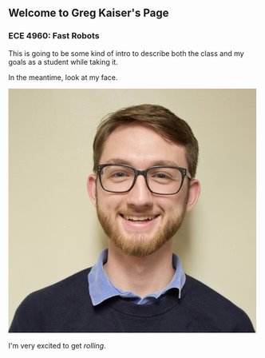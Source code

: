## Welcome to Greg Kaiser's Page
### ECE 4960: Fast Robots

This is going to be some kind of intro to describe both the class and my goals as a student while taking it.

In the meantime, look at my face.

![Greg's Face](images/headshot_crop.png)

I'm very excited to get _rolling_.
